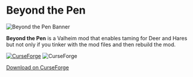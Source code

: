 # Beyond the Pen

![Beyond the Pen Banner](https://github.com/user-attachments/assets/c8ed378a-0681-4ace-91cc-c781107737c5)

**Beyond the Pen** is a Valheim mod that enables taming for Deer and Hares but not only if you tinker with the mod files and then rebuild the mod.

[![CurseForge](https://cf.way2muchnoise.eu/title/1129586.svg)](https://www.curseforge.com/valheim/mods/beyond-the-pen)  ![CurseForge](https://cf.way2muchnoise.eu/1129586.svg)

[Download on CurseForge](https://www.curseforge.com/valheim/mods/beyond-the-pen)
